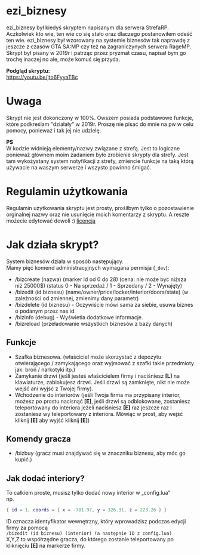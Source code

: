 # ezi_biznesy
ezi_biznesy był kiedyś skryptem napisanym dla serwera StrefaRP. Aczkolwiek kto wie, ten wie co się stało oraz dlaczego postanowiłem odeść ten wie.
ezi_biznesy był wzorowany na systemie biznesów tak naprawdę z jeszcze z czasów GTA SA:MP czy też na zagraniczynych serwera RageMP.
Skrypt był pisany w 2019r i patrząc przez pryzmat czasu, napisał bym go trochę inaczej no ale, może komuś się przyda.

**Podgląd skryptu:**<br>
https://youtu.be/jto6FyyaTBc

# Uwaga
Skrypt nie jest dokończony w 100%. Owszem posiada podstawowe funkcje, które podkreślam "działały" w 2019r.
Proszę nie pisać do mnie na pw w celu pomocy, ponieważ i tak jej nie udzielę.

**PS**<br>
W kodzie widnieją elementy/nazwy związane z strefą. Jest to logiczne ponieważ głównem moim zadaniem było zrobienie skrypty dla strefy. Jest tam wykożystany system notyfikacji z strefy, zmiencie funkcje na taką którą używacie na waszym serwerze i wszysto powinno śmigać. 

# Regulamin użytkowania
Regulamin użytkowania skryptu jest prosty, prośiłbym tylko o pozostawienie orginalnej nazwy oraz nie usunięcie moich komentarzy z skryptu. A reszte możecie edytować dowoli :) [licencja](https://github.com/Ezi2k/srp_businesses/blob/master/docs/LICENSE)

# Jak działa skrypt?
System biznesów działa w sposób następujący.<br>
Mamy pięć komend administracyjnych wymagana permisja (```_dev```):
- /bizcreate (nazwa) (marker id od 0 do 28) (cena: nie może być niższa niż 25000$) (status 0 - Na sprzedaż / 1 - Sprzedany / 2 - Wynajęty)
- /bizedit (id biznesu) (name/owner/price/locker/interior/doors/state) (w zależności od zmiennej, zmienimy dany parametr)
- /bizdelete (id biznesu) - Oczywiście mówi sama za siebie, usuwa biznes o podanym przez nas id.
- /bizinfo (debug) - Wyświetla dodatkowe informacje.
- /bizreload (przeładowanie wszystkich biznesów z bazy danych)

## Funkcje
- Szafka biznesowa. (właściciel może skorzystać z depozytu otwierającego / zamykającego oraz wyjmować z szafki takie przedmioty jak: broń / narkotyki itp.)
- Zamykanie drzwi (jeśli jesteś właścicielem firmy i naciśniesz **[L]** na klawiaturze, zablokujesz drzwi. Jeśli drzwi są zamknięte, nikt nie może wejść ani wyjść z Twojej firmy).
- Wchodzenie do interiorów (jeśli Twoja firma ma przypisany interior, możesz po prostu nacisnąć **[E]**, jeśli drzwi są odblokowane, zostaniesz teleportowany do interiora jeżeli naciśniesz **[E]** raz jeszcze raz i zostaniesz wy teleportowany z interiora. Mówiąc w prost, aby wejść kliknij **[E]** aby wyjść kliknij **[E]**)

## Komendy gracza
- /bizbuy (gracz musi znajdywać się w znaczniku biznesu, aby móc go kupić.)

## Jak dodać interiory?
To całkiem proste, musisz tylko dodać nowy interior w „config.lua”<br> 
np.
```lua
{ id = 1, coords = { x = -781.97, y = 326.31, z = 223.26 } }
``` 
ID oznacza identyfikator wewnętrzny, który wprowadzisz podczas edycji firmy za pomocą <br>
``/bizedit (id biznesu) (interior) (a następnie ID z config.lua)``
<br>
X,Y,Z to współrzędne gracza, do którego zostanie teleportowany po kliknięciu **[E]** na markerze firmy.
<br>
